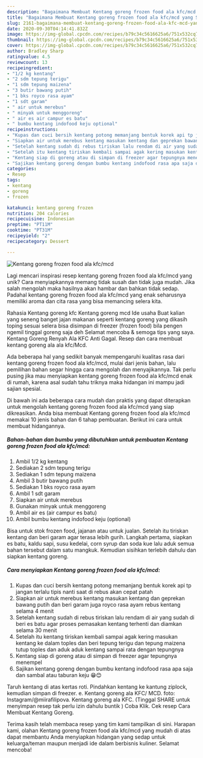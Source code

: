 ```yaml
---
description: "Bagaimana Membuat Kentang goreng frozen food ala kfc/mcd yang Sempurna"
title: "Bagaimana Membuat Kentang goreng frozen food ala kfc/mcd yang Sempurna"
slug: 2161-bagaimana-membuat-kentang-goreng-frozen-food-ala-kfc-mcd-yang-sempurna
date: 2020-09-30T04:14:41.832Z
image: https://img-global.cpcdn.com/recipes/b79c34c5616625a6/751x532cq70/kentang-goreng-frozen-food-ala-kfcmcd-foto-resep-utama.jpg
thumbnail: https://img-global.cpcdn.com/recipes/b79c34c5616625a6/751x532cq70/kentang-goreng-frozen-food-ala-kfcmcd-foto-resep-utama.jpg
cover: https://img-global.cpcdn.com/recipes/b79c34c5616625a6/751x532cq70/kentang-goreng-frozen-food-ala-kfcmcd-foto-resep-utama.jpg
author: Bradley Sharp
ratingvalue: 4.5
reviewcount: 13
recipeingredient:
- "1/2 kg kentang"
- "2 sdm tepung terigu"
- "1 sdm tepung maizena"
- "3 butir bawang putih"
- "1 bks royco rasa ayam"
- "1 sdt garam"
- " air untuk merebus"
- " minyak untuk menggoreng"
- " air es air campur es batu"
- " bumbu kentang indofood keju optional"
recipeinstructions:
- "Kupas dan cuci bersih kentang potong memanjang bentuk korek api tp jangan terlalu tipis nanti saat di rebus akan cepat patah"
- "Siapkan air untuk merebus kentang masukan kentang dan geprekan bawang putih dan beri garam juga royco rasa ayam rebus kentang selama 4 menit"
- "Setelah kentang sudah di rebus tiriskan lalu rendam di air yang sudah di beri es batu agar proses pemasakan kentang terhenti dan diamkan selama 30 menit"
- "Setelah itu kentang tiriskan kembali sampai agak kering masukan kentang ke dalam toples dan beri tepung terigu dan tepung maizena tutup toples dan aduk aduk kentang sampai rata dengan tepungnya"
- "Kentang siap di goreng atau di simpan di freezer agar tepungnya menempel"
- "Sajikan kentang goreng dengan bumbu kentang indofood rasa apa saja dan sambal atau taburan keju 😁😊"
categories:
- Resep
tags:
- kentang
- goreng
- frozen

katakunci: kentang goreng frozen 
nutrition: 204 calories
recipecuisine: Indonesian
preptime: "PT11M"
cooktime: "PT31M"
recipeyield: "2"
recipecategory: Dessert

---
```



![Kentang goreng frozen food ala kfc/mcd](https://img-global.cpcdn.com/recipes/b79c34c5616625a6/751x532cq70/kentang-goreng-frozen-food-ala-kfcmcd-foto-resep-utama.jpg)

Lagi mencari inspirasi resep kentang goreng frozen food ala kfc/mcd yang unik? Cara menyiapkannya memang tidak susah dan tidak juga mudah. Jika salah mengolah maka hasilnya akan hambar dan bahkan tidak sedap. Padahal kentang goreng frozen food ala kfc/mcd yang enak seharusnya memiliki aroma dan cita rasa yang bisa memancing selera kita.

Rahasia Kentang goreng kfc Kentang goreng mcd Ide usaha Buat kalian yang seneng banget jajan makanan seperti kentang goreng yang dikasih toping sesuai selera bisa disimpan di freezer (frozen food) bila pengen ngemil tinggal goreng saja deh Selamat mencoba &amp; semoga tips yang saya. Kentang Goreng Renyah Ala KFC Anti Gagal. Resep dan cara membuat kentang goreng ala ala kfc/Mcd.

Ada beberapa hal yang sedikit banyak mempengaruhi kualitas rasa dari kentang goreng frozen food ala kfc/mcd, mulai dari jenis bahan, lalu pemilihan bahan segar hingga cara mengolah dan menyajikannya. Tak perlu pusing jika mau menyiapkan kentang goreng frozen food ala kfc/mcd enak di rumah, karena asal sudah tahu triknya maka hidangan ini mampu jadi sajian spesial.


Di bawah ini ada beberapa cara mudah dan praktis yang dapat diterapkan untuk mengolah kentang goreng frozen food ala kfc/mcd yang siap dikreasikan. Anda bisa membuat Kentang goreng frozen food ala kfc/mcd memakai 10 jenis bahan dan 6 tahap pembuatan. Berikut ini cara untuk membuat hidangannya.

<!--inarticleads1-->

##### Bahan-bahan dan bumbu yang dibutuhkan untuk pembuatan Kentang goreng frozen food ala kfc/mcd:

1. Ambil 1/2 kg kentang
1. Sediakan 2 sdm tepung terigu
1. Sediakan 1 sdm tepung maizena
1. Ambil 3 butir bawang putih
1. Sediakan 1 bks royco rasa ayam
1. Ambil 1 sdt garam
1. Siapkan  air untuk merebus
1. Gunakan  minyak untuk menggoreng
1. Ambil  air es (air campur es batu)
1. Ambil  bumbu kentang indofood keju (optional)


Bisa untuk stok frozen food, jajanan atau untuk jualan. Setelah itu tiriskan kentang dan beri garam agar terasa lebih gurih. Langkah pertama, siapkan es batu, kaldu sapi, susu kedelai, corn syrup dan soda kue lalu aduk semua bahan tersebut dalam satu mangkuk. Kemudian sisihkan terlebih dahulu dan siapkan kentang goreng. 

<!--inarticleads2-->

##### Cara menyiapkan Kentang goreng frozen food ala kfc/mcd:

1. Kupas dan cuci bersih kentang potong memanjang bentuk korek api tp jangan terlalu tipis nanti saat di rebus akan cepat patah
1. Siapkan air untuk merebus kentang masukan kentang dan geprekan bawang putih dan beri garam juga royco rasa ayam rebus kentang selama 4 menit
1. Setelah kentang sudah di rebus tiriskan lalu rendam di air yang sudah di beri es batu agar proses pemasakan kentang terhenti dan diamkan selama 30 menit
1. Setelah itu kentang tiriskan kembali sampai agak kering masukan kentang ke dalam toples dan beri tepung terigu dan tepung maizena tutup toples dan aduk aduk kentang sampai rata dengan tepungnya
1. Kentang siap di goreng atau di simpan di freezer agar tepungnya menempel
1. Sajikan kentang goreng dengan bumbu kentang indofood rasa apa saja dan sambal atau taburan keju 😁😊


Taruh kentang di atas kertas roti. Pindahkan kentang ke kantung ziplock, kemudian simpan di freezer. e. Kentang goreng ala KFC/ MCD. foto: Instagram/@miirafilipova. Kentang goreng ala KFC. (Tinggal SHARE untuk menyimpan resep tak perlu izin dahulu buntik ) Coba Klik. Cek resep Cara Membuat Kentang Goreng. 

Terima kasih telah membaca resep yang tim kami tampilkan di sini. Harapan kami, olahan Kentang goreng frozen food ala kfc/mcd yang mudah di atas dapat membantu Anda menyiapkan hidangan yang sedap untuk keluarga/teman maupun menjadi ide dalam berbisnis kuliner. Selamat mencoba!
